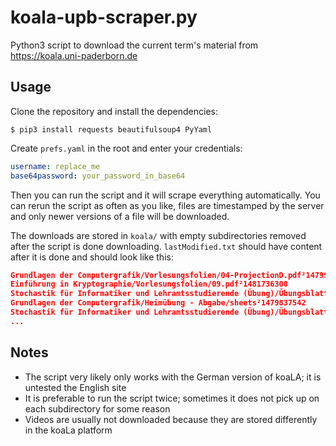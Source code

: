# koala-upb-scraper.py

Python3 script to download the current term's material from https://koala.uni-paderborn.de

## Usage

Clone the repository and install the dependencies:

```shell
$ pip3 install requests beautifulsoup4 PyYaml
```

Create `prefs.yaml` in the root and enter your credentials:

```yaml
username: replace_me
base64password: your_password_in_base64
```

Then you can run the script and it will scrape everything automatically.
You can rerun the script as often as you like, files are timestamped by the server and only newer versions of a file will be downloaded.

The downloads are stored in `koala/` with empty subdirectories removed after the script is done downloading.
`lastModified.txt` should have content after it is done and should look like this:

```json
Grundlagen der Computergrafik/Vorlesungsfolien/04-ProjectionD.pdf²1479909553
Einführung in Kryptographie/Vorlesungsfolien/09.pdf²1481736300
Stochastik für Informatiker und Lehramtsstudierende (Übung)/Übungsblatt/Uebungsblatt09hinweise.pdf²1482342429
Grundlagen der Computergrafik/Heimübung - Abgabe/sheets²1479837542
Stochastik für Informatiker und Lehramtsstudierende (Übung)/Übungsblatt/Uebungsblatt10.pdf²1484289727
...
```

## Notes

* The script very likely only works with the German version of koaLA; it is untested the English site
* It is preferable to run the script twice; sometimes it does not pick up on each subdirectory for some reason
* Videos are usually not downloaded because they are stored differently in the koaLa platform
